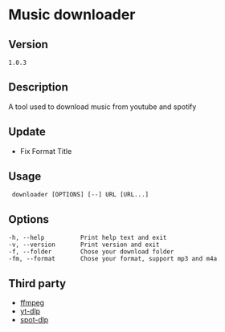 # Music downloader

## Version

```shell
1.0.3
```

## Description

A tool used to download music from youtube and spotify

## Update

- Fix Format Title

## Usage

```shell
 downloader [OPTIONS] [--] URL [URL...]
```

## Options

```shell
-h, --help          Print help text and exit
-v, --version       Print version and exit
-f, --folder        Chose your download folder
-fm, --format       Chose your format, support mp3 and m4a
```

## Third party

- [ffmpeg](https://github.com/FFmpeg/FFmpeg)
- [yt-dlp](https://github.com/yt-dlp/yt-dlp)
- [spot-dlp](https://github.com/spotDL/spotify-downloader)
